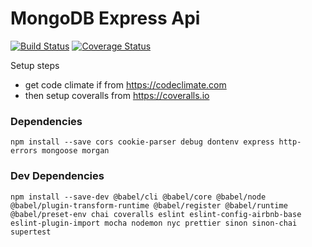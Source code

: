 # MongoDB Express Api
[![Build Status](https://travis-ci.com/Kyle690/mongoDBAPI.svg?branch=master)](https://travis-ci.com/Kyle690/mongoDBAPI)
[![Coverage Status](https://coveralls.io/repos/github/Kyle690/mongoDBAPI/badge.svg?branch=master)](https://coveralls.io/github/Kyle690/mongoDBAPI?branch=master)

Setup steps
- get code climate if from https://codeclimate.com
- then setup coveralls from https://coveralls.io


### Dependencies
`npm install --save
    cors
    cookie-parser
    debug
    dontenv
    express
    http-errors
    mongoose
    morgan
`


### Dev Dependencies

`
    npm install --save-dev
    @babel/cli
    @babel/core
    @babel/node
    @babel/plugin-transform-runtime
    @babel/register
    @babel/runtime
    @babel/preset-env
    chai
    coveralls
    eslint
    eslint-config-airbnb-base
    eslint-plugin-import
    mocha
    nodemon
    nyc
    prettier
    sinon
    sinon-chai
    supertest
`


